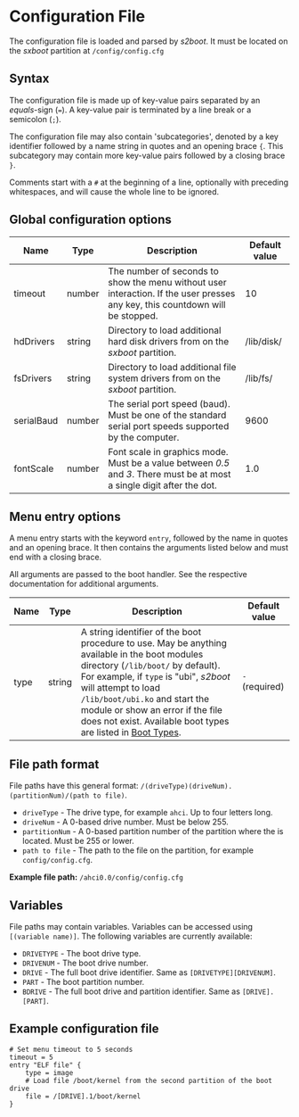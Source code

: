 # Configuration File

The configuration file is loaded and parsed by *s2boot*. It must be located on the *sxboot* partition at `/config/config.cfg`


## Syntax
The configuration file is made up of key-value pairs separated by an *equals*-sign (`=`).
A key-value pair is terminated by a line break or a semicolon (`;`).

The configuration file may also contain 'subcategories', denoted by a key identifier followed by a name string in quotes and an opening brace `{`.
This subcategory may contain more key-value pairs followed by a closing brace `}`.

Comments start with a `#` at the beginning of a line, optionally with preceding whitespaces, and will cause the whole line to be ignored.


## Global configuration options
| Name | Type | Description | Default value |
| --- | --- | --- | --- |
| timeout | number | The number of seconds to show the menu without user interaction. If the user presses any key, this countdown will be stopped. | 10 |
| hdDrivers | string | Directory to load additional hard disk drivers from on the *sxboot* partition. | /lib/disk/ |
| fsDrivers | string | Directory to load additional file system drivers from on the *sxboot* partition. | /lib/fs/ |
| serialBaud | number | The serial port speed (baud). Must be one of the standard serial port speeds supported by the computer. | 9600 |
| fontScale | number | Font scale in graphics mode. Must be a value between *0.5* and *3*. There must be at most a single digit after the dot. | 1.0 |


## Menu entry options
A menu entry starts with the keyword `entry`, followed by the name in quotes and an opening brace.
It then contains the arguments listed below and must end with a closing brace.

All arguments are passed to the boot handler. See the respective documentation for additional arguments.

| Name | Type | Description | Default value |
| --- | --- | --- | --- |
| type | string | A string identifier of the boot procedure to use. May be anything available in the boot modules directory (`/lib/boot/` by default). For example, if `type` is "ubi", *s2boot* will attempt to load `/lib/boot/ubi.ko` and start the module or show an error if the file does not exist. Available boot types are listed in [Boot Types](Boot_Types). | `-` (required) |


## File path format
File paths have this general format: `/(driveType)(driveNum).(partitionNum)/(path to file)`.

- `driveType` - The drive type, for example `ahci`. Up to four letters long.
- `driveNum` - A 0-based drive number. Must be below 255.
- `partitionNum` - A 0-based partition number of the partition where the is located. Must be 255 or lower.
- `path to file` - The path to the file on the partition, for example `config/config.cfg`.

**Example file path:** `/ahci0.0/config/config.cfg`


## Variables
File paths may contain variables. Variables can be accessed using `[(variable name)]`. The following variables are currently available:
- `DRIVETYPE` - The boot drive type.
- `DRIVENUM` - The boot drive number.
- `DRIVE` - The full boot drive identifier. Same as `[DRIVETYPE][DRIVENUM]`.
- `PART` - The boot partition number.
- `BDRIVE` - The full boot drive and partition identifier. Same as `[DRIVE].[PART]`.


## Example configuration file

```
# Set menu timeout to 5 seconds
timeout = 5
entry "ELF file" {
	type = image
	# Load file /boot/kernel from the second partition of the boot drive
	file = /[DRIVE].1/boot/kernel
}
```
